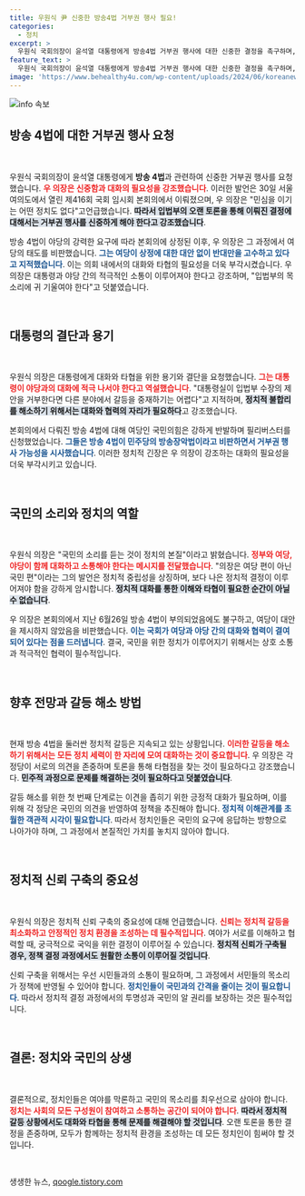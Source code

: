 ```yaml
---
title: 우원식 尹 신중한 방송4법 거부권 행사 필요!
categories:
  - 정치
excerpt: >
  우원식 국회의장이 윤석열 대통령에게 방송4법 거부권 행사에 대한 신중한 결정을 촉구하며, 민심을 반영한 대화와 타협의 필요성을 강조했다. 정치적 긴장이 고조되는 가운데, 과거의 토론을 존중할 것을 요청하고 여야 간 협력의 중요성을 역설했다.
feature_text: >
  우원식 국회의장이 윤석열 대통령에게 방송4법 거부권 행사에 대한 신중한 결정을 촉구하며, 민심을 반영한 대화와 타협의 필요성을 강조했다. 정치적 긴장이 고조되는 가운데, 과거의 토론을 존중할 것을 요청하고 여야 간 협력의 중요성을 역설했다.
image: 'https://www.behealthy4u.com/wp-content/uploads/2024/06/koreanews.jpg'
---
```


<p><img src="https://www.behealthy4u.com/wp-content/uploads/2024/06/koreanews.jpg" alt="info 속보" /></p>

<h2 data-ke-size="size26">방송 4법에 대한 거부권 행사 요청</h2>

<p data-ke-size="size16">&nbsp;</p>

<p>우원식 국회의장이 윤석열 대통령에게 <b>방송 4법</b>과 관련하여 신중한 거부권 행사를 요청했습니다. <b><span style="color: #ee2323;">우 의장은 신중함과 대화의 필요성을 강조했습니다</span></b>. 이러한 발언은 30일 서울 여의도에서 열린 제416회 국회 임시회 본회의에서 이뤄졌으며, 우 의장은 "민심을 이기는 어떤 정치도 없다"고언급했습니다. <b><span style="background-color: #21538527;">따라서 입법부의 오랜 토론을 통해 이뤄진 결정에 대해서는 거부권 행사를 신중하게 해야 한다고 강조했습니다</span></b>.</p>

<p>방송 4법이 야당의 강력한 요구에 따라 본회의에 상정된 이후, 우 의장은 그 과정에서 여당의 태도를 비판했습니다. <b><span style="color: #1a5490;">그는 여당이 상정에 대한 대안 없이 반대만을 고수하고 있다고 지적했습니다</span></b>. 이는 의회 내에서의 대화와 타협의 필요성을 더욱 부각시켰습니다. 우 의장은 대통령과 야당 간의 적극적인 소통이 이루어져야 한다고 강조하며, "입법부의 목소리에 귀 기울여야 한다"고 덧붙였습니다.</p>

<p data-ke-size="size16">&nbsp;</p>

<h2 data-ke-size="size26">대통령의 결단과 용기</h2>

<p data-ke-size="size16">&nbsp;</p>

<p>우원식 의장은 대통령에게 대화와 타협을 위한 용기와 결단을 요청했습니다. <b><span style="color: #ee2323;">그는 대통령이 야당과의 대화에 적극 나서야 한다고 역설했습니다</span></b>. "대통령실이 입법부 수장의 제안을 거부한다면 다른 분야에서 갈등을 중재하기는 어렵다"고 지적하며, <b><span style="background-color: #21538527;">정치적 불합리를 해소하기 위해서는 대화와 협력의 자리가 필요하다</span></b>고 강조했습니다.</p>

<p>본회의에서 다뤄진 방송 4법에 대해 여당인 국민의힘은 강하게 반발하며 필리버스터를 신청했었습니다. <b><span style="color: #1a5490;">그들은 방송 4법이 민주당의 방송장악법이라고 비판하면서 거부권 행사 가능성을 시사했습니다</span></b>. 이러한 정치적 긴장은 우 의장이 강조하는 대화의 필요성을 더욱 부각시키고 있습니다.</p>

<p data-ke-size="size16">&nbsp;</p>

<h2 data-ke-size="size26">국민의 소리와 정치의 역할</h2>

<p data-ke-size="size16">&nbsp;</p>

<p>우원식 의장은 "국민의 소리를 듣는 것이 정치의 본질"이라고 밝혔습니다. <b><span style="color: #ee2323;">정부와 여당, 야당이 함께 대화하고 소통해야 한다는 메시지를 전달했습니다</span></b>. "의장은 여당 편이 아닌 국민 편"이라는 그의 발언은 정치적 중립성을 상징하며, 보다 나은 정치적 결정이 이루어져야 함을 강하게 암시합니다. <b><span style="background-color: #21538527;">정치적 대화를 통한 이해와 타협이 필요한 순간이 아닐 수 없습니다</span></b>.</p>

<p>우 의장은 본회의에서 지난 6월26일 방송 4법이 부의되었음에도 불구하고, 여당이 대안을 제시하지 않았음을 비판했습니다. <b><span style="color: #1a5490;">이는 국회가 여당과 야당 간의 대화와 협력이 결여되어 있다는 점을 드러냅니다</span></b>. 결국, 국민을 위한 정치가 이루어지기 위해서는 상호 소통과 적극적인 협력이 필수적입니다.</p>

<p data-ke-size="size16">&nbsp;</p>

<h2 data-ke-size="size26">향후 전망과 갈등 해소 방법</h2>

<p data-ke-size="size16">&nbsp;</p>

<p>현재 방송 4법을 둘러싼 정치적 갈등은 지속되고 있는 상황입니다. <b><span style="color: #ee2323;">이러한 갈등을 해소하기 위해서는 모든 정치 세력이 한 자리에 모여 대화하는 것이 중요합니다</span></b>. 우 의장은 각 정당이 서로의 의견을 존중하며 토론을 통해 타협점을 찾는 것이 필요하다고 강조했습니다. <b><span style="background-color: #21538527;">민주적 과정으로 문제를 해결하는 것이 필요하다고 덧붙였습니다</span></b>.</p>

<p>갈등 해소를 위한 첫 번째 단계로는 이견을 좁히기 위한 긍정적 대화가 필요하며, 이를 위해 각 정당은 국민의 의견을 반영하여 정책을 추진해야 합니다. <b><span style="color: #1a5490;">정치적 이해관계를 초월한 객관적 시각이 필요합니다</span></b>. 따라서 정치인들은 국민의 요구에 응답하는 방향으로 나아가야 하며, 그 과정에서 본질적인 가치를 놓치지 않아야 합니다.</p>

<p data-ke-size="size16">&nbsp;</p>

<h2 data-ke-size="size26">정치적 신뢰 구축의 중요성</h2>

<p data-ke-size="size16">&nbsp;</p>

<p>우원식 의장은 정치적 신뢰 구축의 중요성에 대해 언급했습니다. <b><span style="color: #ee2323;">신뢰는 정치적 갈등을 최소화하고 안정적인 정치 환경을 조성하는 데 필수적입니다</span></b>. 여야가 서로를 이해하고 협력할 때, 궁극적으로 국익을 위한 결정이 이루어질 수 있습니다. <b><span style="background-color: #21538527;">정치적 신뢰가 구축될 경우, 정책 결정 과정에서도 원활한 소통이 이루어질 것입니다</span></b>.</p>

<p>신뢰 구축을 위해서는 우선 시민들과의 소통이 필요하며, 그 과정에서 서민들의 목소리가 정책에 반영될 수 있어야 합니다. <b><span style="color: #1a5490;">정치인들이 국민과의 간격을 줄이는 것이 필요합니다</span></b>. 따라서 정치적 결정 과정에서의 투명성과 국민의 알 권리를 보장하는 것은 필수적입니다.</p>

<p data-ke-size="size16">&nbsp;</p>

<h2 data-ke-size="size26">결론: 정치와 국민의 상생</h2>

<p data-ke-size="size16">&nbsp;</p>

<p>결론적으로, 정치인들은 여야를 막론하고 국민의 목소리를 최우선으로 삼아야 합니다. <b><span style="color: #ee2323;">정치는 사회의 모든 구성원이 참여하고 소통하는 공간이 되어야 합니다</span></b>. <b><span style="background-color: #21538527;">따라서 정치적 갈등 상황에서도 대화와 타협을 통해 문제를 해결해야 할 것입니다</span></b>. 오랜 토론을 통한 결정을 존중하며, 모두가 함께하는 정치적 환경을 조성하는 데 모든 정치인이 힘써야 할 것입니다. </p>

<p data-ke-size="size16">&nbsp;</p>
생생한 뉴스, <a href="https://qoogle.tistory.com" rel="dofollow">qoogle.tistory.com</a>


